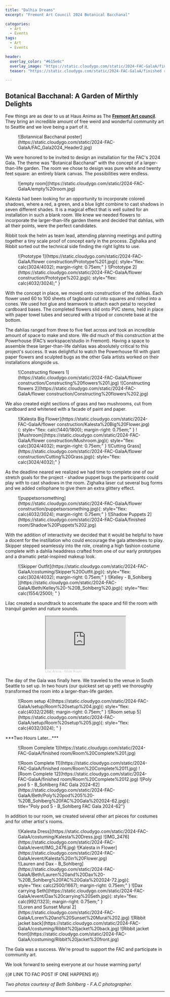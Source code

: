 ```yaml
---
title: "Dalhia Dreams"
excerpt: "Fremont Art Council 2024 Botanical Bacchanal"

categories:
  - Art
  - Events
tags:
  - Art
  - Events

header:
  overlay_color: "#615e6c"
  overlay_image: "https://static.cloudygo.com/static/2024-FAC-GalaA/finished room/Room Complete 1.jpg"
  teaser: "https://static.cloudygo.com/static/2024-FAC-GalaA/finished room/Room Complete 1.jpg"

---
```


## Botanical Bacchanal: A Garden of Mirthly Delights

Few things are as dear to us at Haus Anima as The [**Fremont Art council**](https://fremontartscouncil.org/).
They bring an incredible amount of free weird and wonderful community art to Seattle and we love being a part of it.

<figure class="halfsingle" markdown="span">
  ![Botannical Bacchanal poster](https://static.cloudygo.com/static/2024-FAC-GalaA/FAC_Gala2024_Header2.jpg)
</figure>

We were honored to be invited to design an installation for the FAC's 2024 Gala. The theme was "Botanical Bacchanal" with the concept of a larger-than-life garden. The room we chose to design was pure white and twenty feet square: an entirely blank canvas. The possibilities were endless.

<figure class="halfsingle" markdown="span">
  ![empty room](https://static.cloudygo.com/static/2024-FAC-GalaA/empty%20room.jpg)
</figure>

Kalesta had been looking for an opportunity to incorporate colored shadows, where a red, a green, and a blue light combine to cast shadows in seven different shades. It is a magical effect that is well suited for an installation in such a blank room. We knew we needed flowers to incorporate the larger-than-life garden theme and decided that dahlias, with all their points, were the perfect candidates.

Ribbit took the helm as team lead, attending planning meetings and putting together a tiny scale proof of concept early in the process. Zighalka and Ribbit sorted out the technical side finding the right lights to use.

<figure class="half" markdown="span">
  ![Prototype 1](https://static.cloudygo.com/static/2024-FAC-GalaA/flower construction/Prototype%201.jpg){: style="flex: calc(3024/4032); margin-right: 0.75em;" }
  ![Prototype 2](https://static.cloudygo.com/static/2024-FAC-GalaA/flower construction/Prototype%202.jpg){: style="flex: calc(4032/3024);" }
</figure>

With the concept in place, we moved onto construction of the dahlias. Each flower used 60 to 100 sheets of tagboard cut into squares and rolled into a cones. We used hot glue and teamwork to attach each petal to recycled cardboard bases. The completed flowers slid onto PVC stems, held in place with paper towel tubes and secured with a tripod or concrete base at the bottom.

The dahlias ranged from three to five feet across and took an incredible amount of space to make and store. We did much of this construction at the Powerhouse (FAC’s workspace/studio in Fremont). Having a space to assemble these larger-than-life dahlias was absolutely critical to this project's success. It was delightful to watch the Powerhouse fill with giant paper flowers and sculpted bugs as the other Gala artists worked on their installations alongside us.

<figure class="half" markdown="span">
  ![Constructing flowers 1](https://static.cloudygo.com/static/2024-FAC-GalaA/flower construction/Constructing%20flowers%201.jpg)
  ![Constructing flowers 2](https://static.cloudygo.com/static/2024-FAC-GalaA/flower construction/Constructing%20flowers%202.jpg)
</figure>

We also created eight sections of grass and two mushrooms, cut from cardboard and whitened with a facade of paint and paper.
<figure class="third" markdown="span">
  ![Kalesta Big Flower](https://static.cloudygo.com/static/2024-FAC-GalaA/flower construction/Kalesta%20Big%20Flower.jpg){: style="flex: calc(1440/1800); margin-right: 0.75em;" }
  ![Mushroom](https://static.cloudygo.com/static/2024-FAC-GalaA/flower construction/Mushroom.jpg){: style="flex: calc(3024/4032); margin-right: 0.75em;" }
  ![Cutting Grass](https://static.cloudygo.com/static/2024-FAC-GalaA/flower construction/Cutting%20Grass.jpg){: style="flex: calc(3024/4032);" }
</figure>

As the deadline neared we realized we had time to complete one of our stretch goals for the project - shadow puppet bugs the participants could play with to cast shadows in the room. Zighalka laser cut several bug forms and we added cellophane to give them an extra glittery effect.

<figure class="half" markdown="span">
  ![puppetsorsomething](https://static.cloudygo.com/static/2024-FAC-GalaA/flower construction/puppetsorsomething.jpg){: style="flex: calc(4032/3024); margin-right: 0.75em;" }
  ![Shadow Puppets 2](https://static.cloudygo.com/static/2024-FAC-GalaA/finished room/Shadow%20Puppets%202.jpg)
</figure>

With the addition of interactivity we decided that it would be helpful to have a docent for the instillation who could encourage the gala attendees to play.
Skipper stepped seamlessly into the role, creating a high fashion costume complete with a dahlia headdress crafted from one of our early prototypes and a dramatic petal-inspired makeup look.

<figure class="half" markdown="span">
  ![Skipper Outfit](https://static.cloudygo.com/static/2024-FAC-GalaA/costuming/Skipper%20Outfit.jpg){: style="flex: calc(3024/4032); margin-right: 0.75em;" }
  ![Kelley - B_Sohlberg ](https://static.cloudygo.com/static/2024-FAC-GalaA/Beth/Kelley%20-%20B_Sohlberg%20.jpg){: style="flex: calc(1554/2500); " }
</figure>

Lilac created a soundtrack to accentuate the space and fill the room with tranquil garden and nature sounds.

<div style="width:50%; margin: 0 auto 1em auto; ">
  <iframe width="100%" height="166" src="https://w.soundcloud.com/player/?url=https%3A//api.soundcloud.com/tracks/1745383179&color=%23ff5500&auto_play=false&hide_related=false&show_comments=true&show_user=true&show_reposts=false&show_teaser=true"></iframe>
  <div style="font-size: 10px; color: #cccccc;line-break: anywhere;word-break: normal;overflow: hidden;white-space: nowrap;text-overflow: ellipsis; font-family: Interstate,Lucida Grande,Lucida Sans Unicode,Lucida Sans,Garuda,Verdana,Tahoma,sans-serif;font-weight: 100;"><a href="https://soundcloud.com/lilac-anima" title="Lilac Anima" target="_blank" style="color: #cccccc; text-decoration: none;">Lilac Anima</a> · <a href="https://soundcloud.com/lilac-anima/white-room" title="White Room" target="_blank" style="color: #cccccc; text-decoration: none;">White Room</a></div>
</div>

The day of the Gala was finally here. We traveled to the venue in South Seattle to set up. In two hours (our quickest set up yet!) we thoroughly transformed the room into a larger-than-life garden.

<figure class="half mb-1" markdown="span">
  ![Room setup 4](https://static.cloudygo.com/static/2024-FAC-GalaA/setup/Room%20setup%204.jpg){: style="flex: calc(4032/2268); margin-right: 0.75em;" }
  ![Room setup 5](https://static.cloudygo.com/static/2024-FAC-GalaA/setup/Room%20setup%205.jpg){: style="flex: calc(4032/3024); " }
</figure>

<div class="text-center" markdown="span">
  ***Two Hours Later...***
</div>

<figure markdown="span">
  ![Room Complete 1](https://static.cloudygo.com/static/2024-FAC-GalaA/finished room/Room%20Complete%201.jpg)
</figure>

<figure class="half" markdown="span">
  ![Room Complete 11](https://static.cloudygo.com/static/2024-FAC-GalaA/finished room/Room%20Complete%2011.jpg)
  ![Room Complete 12](https://static.cloudygo.com/static/2024-FAC-GalaA/finished room/Room%20Complete%2012.jpg)
  ![Poly pod 5 - B_Sohlberg FAC Gala 2024-62](https://static.cloudygo.com/static/2024-FAC-GalaA/Beth/Poly%20pod%205%20-%20B_Sohlberg%20FAC%20Gala%202024-62.jpg){: title="Poly pod 5 - B_Sohlberg FAC Gala 2024-62"}
</figure>

In addition to our room, we created several other art pieces for costumes and for other artist's rooms.

<figure class="third" style="margin-bottom: 0;" markdown="span">
  ![Kalesta Dress](https://static.cloudygo.com/static/2024-FAC-GalaA/costuming/Kalesta%20Dress.jpg)
  ![IMG_2476](https://static.cloudygo.com/static/2024-FAC-GalaA/event/IMG_2476.jpg)
  ![Kalesta in Flower](https://static.cloudygo.com/static/2024-FAC-GalaA/event/Kalesta%20in%20Flower.jpg)
</figure>

<figure class="half" style="margin-top: 0; margin-bottom: 0;" markdown="span">
  ![Lauren and Dax - B_Sohlberg](https://static.cloudygo.com/static/2024-FAC-GalaA/Beth/Lauren%20and%20Dax%20-%20B_Sohlberg%20FAC%20Gala%202024-72.jpg){: style="flex: calc(2500/1667); margin-right: 0.75em;" }
  ![Dax carrying Seth](https://static.cloudygo.com/static/2024-FAC-GalaA/event/Dax%20carrying%20Seth.jpg){: style="flex: calc(992/1323); margin-right: 0.75em;" }

</figure>

<figure class="third" style="margin-top: 0;" markdown="span">
    ![Loren and Sunset Mural 2](https://static.cloudygo.com/static/2024-FAC-GalaA/Loren%20and%20Sunset%20Mural%202.jpg)
    ![Ribbit jacket back](https://static.cloudygo.com/static/2024-FAC-GalaA/costuming/Ribbit%20jacket%20back.jpg)
    ![Ribbit jacket front](https://static.cloudygo.com/static/2024-FAC-GalaA/costuming/Ribbit%20jacket%20front.jpg)
</figure>

The Gala was a success. We're proud to support the FAC and participate in community art.

We look forward to seeing everyone at our house warming party!


{{# LINK TO FAC POST IF ONE HAPPENS #}}

*Two photos courtesy of Beth Sohlberg - F.A.C photographer.*

---
